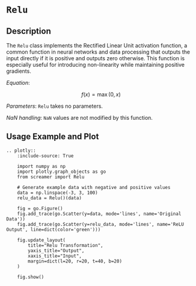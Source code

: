 # `Relu`

## Description

The `Relu` class implements the Rectified Linear Unit activation function, a common function in neural networks and data processing that outputs the input directly if it is positive and outputs zero otherwise. This function is especially useful for introducing non-linearity while maintaining positive gradients.

*Equation*:

$$
f(x) = \max(0, x)
$$

*Parameters*: `Relu` takes no parameters.

*NaN handling*: `NaN` values are not modified by this function.

## Usage Example and Plot

```{eval-rst}
.. plotly::
    :include-source: True

    import numpy as np
    import plotly.graph_objects as go
    from screamer import Relu

    # Generate example data with negative and positive values
    data = np.linspace(-3, 3, 100)
    relu_data = Relu()(data)

    fig = go.Figure()
    fig.add_trace(go.Scatter(y=data, mode='lines', name='Original Data'))
    fig.add_trace(go.Scatter(y=relu_data, mode='lines', name='ReLU Output', line=dict(color='green')))

    fig.update_layout(
        title="Relu Transformation",
        yaxis_title="Output",
        xaxis_title="Input",
        margin=dict(l=20, r=20, t=40, b=20)
    )

    fig.show()
```
